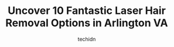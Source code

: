 ---
layout: ampstory
image: https://i0.wp.com/www.depkes.org/wp-content/uploads/2023/06/laser-hair-removal-0-in-arlington-va-1685878161.jpeg?resize=640,853
author: techidn
featured: false
description: Discover the impressive array of Laser Hair Removal options in Arlington VA, where you can find 10 of the largest Laser Hair Removal establishments in the area. From renowned classics to hid
title: Uncover 10 Fantastic Laser Hair Removal Options in Arlington VA
cover:
   title: Uncover 10 Fantastic Laser Hair Removal Options in Arlington VA
   subtitle: Rickpate
   background: https://www.depkes.org/wp-content/uploads/2023/06/laser-hair-removal-0-in-arlington-va-1685878161.jpeg

pages: 
 - layout: thirds
   top: <h1>#1 Vishka Skincare MedSpa</h1>
   bottom: "<p>I love Vishka Skincare ! I have gotten several laser hair removal sessions done here by Fay and she was so gentle. She made the process easy & less painful. She knew exac</p>"
   background: https://www.depkes.org/wp-content/uploads/2023/06/laser-hair-removal-1-in-arlington-va-1685878162.png
   backgroundblur: true
 - layout: thirds
   top: <h1>#2 Grandeur Advanced Laser & Skin Care Clinic</h1>
   bottom: "<p>Best place to get laser hair removal. Already seeing results in the first 3 sessions. Love Soudi and Farah at the front. Both are such lovely ladies. If your not already </p>"
   background: https://www.depkes.org/wp-content/uploads/2023/06/laser-hair-removal-2-in-arlington-va-1685878163.jpeg
   cta:
      link: https://www.depkes.org/blog/uncover-10-fantastic-laser-hair-removal-options-in-arlington-va/
      text: Uncover 10 Fantastic Laser Hair Removal Options in Arlington VA
 - layout: thirds
   top: <h1>#3 Azure Dream Medical Spa, Massage & Hair Salon</h1>
   bottom: "<p>901 N Quincy St, Arlington, VA 22203, United States</p>"
   background: https://www.depkes.org/wp-content/uploads/2023/06/laser-hair-removal-3-in-arlington-va-1685878163.jpeg
   cta:
      link: https://www.depkes.org/blog/uncover-10-fantastic-laser-hair-removal-options-in-arlington-va/
      text: Uncover 10 Fantastic Laser Hair Removal Options in Arlington VA
 - layout: thirds
   top: <h1>#4 Capital Laser Hair Removal</h1>
   bottom: "<p>City Center, 1700 N Moore St Ste 1170, Arlington, VA 22209, United States</p>"
   background: https://images.unsplash.com/photo-1518640467707-6811f4a6ab73?ixlib=rb-4.0.3&ixid=MnwxMjA3fDB8MHxwaG90by1wYWdlfHx8fGVufDB8fHx8&auto=format&fit=crop&w=640&h=853&q=80
   cta:
      link: https://www.depkes.org/blog/uncover-10-fantastic-laser-hair-removal-options-in-arlington-va/
      text: Uncover 10 Fantastic Laser Hair Removal Options in Arlington VA
 - layout: thirds
   top: <h1>#5 Zapatat</h1>
   bottom: "<p>2731 Washington Blvd, Arlington, VA 22201, United States</p>"
   background: https://images.unsplash.com/photo-1591393223703-56fe1347ac62?ixlib=rb-4.0.3&ixid=MnwxMjA3fDB8MHxwaG90by1wYWdlfHx8fGVufDB8fHx8&auto=format&fit=crop&w=640&h=853&q=80
   cta:
      link: https://www.depkes.org/blog/uncover-10-fantastic-laser-hair-removal-options-in-arlington-va/
      text: Uncover 10 Fantastic Laser Hair Removal Options in Arlington VA
 - layout: thirds
   top: <h1>#6 Georgetown Rejuvenation</h1>
   bottom: "<p>2626 N Pershing Dr, Arlington, VA 22201, United States</p>"
   background: https://images.unsplash.com/photo-1527067829737-402993088e6b?ixlib=rb-4.0.3&ixid=MnwxMjA3fDB8MHxwaG90by1wYWdlfHx8fGVufDB8fHx8&auto=format&fit=crop&w=640&h=853&q=80
   cta:
      link: https://www.depkes.org/blog/uncover-10-fantastic-laser-hair-removal-options-in-arlington-va/
      text: Uncover 10 Fantastic Laser Hair Removal Options in Arlington VA
 - layout: thirds
   top: <h1>#7 Laser of Arlington</h1>
   bottom: "<p>3111 10th St N, Arlington, VA 22201, United States</p>"
   background: https://images.unsplash.com/photo-1531169509526-f8f1fdaa4a67?ixlib=rb-4.0.3&ixid=MnwxMjA3fDB8MHxwaG90by1wYWdlfHx8fGVufDB8fHx8&auto=format&fit=crop&w=640&h=853&q=80
   cta:
      link: https://www.depkes.org/blog/uncover-10-fantastic-laser-hair-removal-options-in-arlington-va/
      text: Uncover 10 Fantastic Laser Hair Removal Options in Arlington VA
 - layout: thirds
   middle: Continue reading...
   background: https://images.unsplash.com/photo-1534312527009-56c7016453e6?ixlib=rb-4.0.3&ixid=MnwxMjA3fDB8MHxwaG90by1wYWdlfHx8fGVufDB8fHx8&auto=format&fit=crop&w=640&h=853&q=80
   cta:
      link: https://www.depkes.org/blog/uncover-10-fantastic-laser-hair-removal-options-in-arlington-va/
      text: Uncover 10 Fantastic Laser Hair Removal Options in Arlington VA
      
---